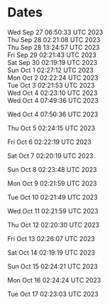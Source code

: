 # Dates
Wed Sep 27 06:50:33 UTC 2023  
Thu Sep 28 02:21:08 UTC 2023  
Thu Sep 28 13:24:57 UTC 2023  
Fri Sep 29 02:21:43 UTC 2023  
Sat Sep 30 02:19:19 UTC 2023  
Sun Oct 1 02:27:12 UTC 2023  
Mon Oct 2 02:22:24 UTC 2023  
Tue Oct 3 02:21:53 UTC 2023  
Wed Oct 4 02:23:10 UTC 2023  
Wed Oct 4 07:49:36 UTC 2023
  
Wed Oct 4 07:50:36 UTC 2023
  
Thu Oct 5 02:24:15 UTC 2023
  
Fri Oct 6 02:22:19 UTC 2023
  
Sat Oct 7 02:20:19 UTC 2023
  
Sun Oct 8 02:23:48 UTC 2023
  
Mon Oct 9 02:21:59 UTC 2023
  
Tue Oct 10 02:21:49 UTC 2023
  
Wed Oct 11 02:21:59 UTC 2023
  
Thu Oct 12 02:20:30 UTC 2023
  
Fri Oct 13 02:26:07 UTC 2023
  
Sat Oct 14 02:19:19 UTC 2023
  
Sun Oct 15 02:24:21 UTC 2023
  
Mon Oct 16 02:24:24 UTC 2023
  
Tue Oct 17 02:23:03 UTC 2023
  
